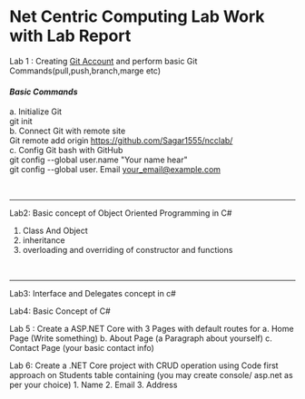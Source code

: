   <h1> <strong> Net Centric Computing </strong> Lab Work with Lab Report </h1> 
 
Lab 1 : Creating [Git Account](https://github.com/Sagar1555/ncclab) and perform basic Git Commands(pull,push,branch,marge etc)

<I> <h4> Basic Commands </h4> </I>
a. Initialize Git <br>
	        git init    <br>
b. Connect Git with remote site<br>
  Git remote add origin https://github.com/Sagar1555/ncclab/
  <br>
c. Config Git bash with GitHub<br>
  git config --global user.name "Your name hear"<br>
  git config --global user. Email your_email@example.com<br>
 
 </br>

---
Lab2: Basic concept of Object Oriented Programming in C#

<ol>
	<li> Class And Object </li>
	<li> inheritance </li>
	<li> overloading and overriding of constructor and 
functions</li>
</ol>
<br>

---

Lab3: Interface and Delegates concept in c#

Lab4: Basic Concept of C# 

Lab 5 : Create a ASP.NET Core with 3 Pages with default routes for 
	a. Home Page (Write something)
	b. About Page (a Paragraph about yourself)
	c. Contact Page (your basic contact info)

Lab 6: Create a .NET Core project with CRUD operation using Code first approach on Students table containing (you may create console/ asp.net as per your choice)
	1. Name
	2. Email
	3. Address
